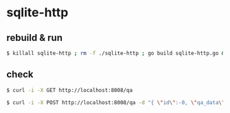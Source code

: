 # sqlite-http


## rebuild & run
```bash
$ killall sqlite-http ; rm -f ./sqlite-http ; go build sqlite-http.go && ./sqlite-http -l :8008 -f ./sqlite.db &
```

## check
```bash
$ curl -i -X GET http://localhost:8008/qa

$ curl -i -X POST http://localhost:8008/qa -d "{ \"id\":-0, \"qa_data\":\"`whoami`@`hostname`\", \"testrun\":-1, \"stamp\":`date +%s` }"
```